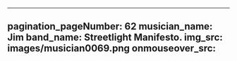 ------
pagination_pageNumber: 62
musician_name: Jim
band_name: Streetlight Manifesto.
img_src: images/musician0069.png
onmouseover_src: 
------